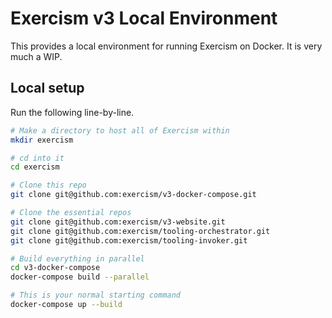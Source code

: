 # Exercism v3 Local Environment

This provides a local environment for running Exercism on Docker. It is very much a WIP.

## Local setup

Run the following line-by-line. 

```bash
# Make a directory to host all of Exercism within
mkdir exercism

# cd into it
cd exercism

# Clone this repo
git clone git@github.com:exercism/v3-docker-compose.git

# Clone the essential repos
git clone git@github.com:exercism/v3-website.git
git clone git@github.com:exercism/tooling-orchestrator.git
git clone git@github.com:exercism/tooling-invoker.git

# Build everything in parallel
cd v3-docker-compose
docker-compose build --parallel

# This is your normal starting command
docker-compose up --build
```
